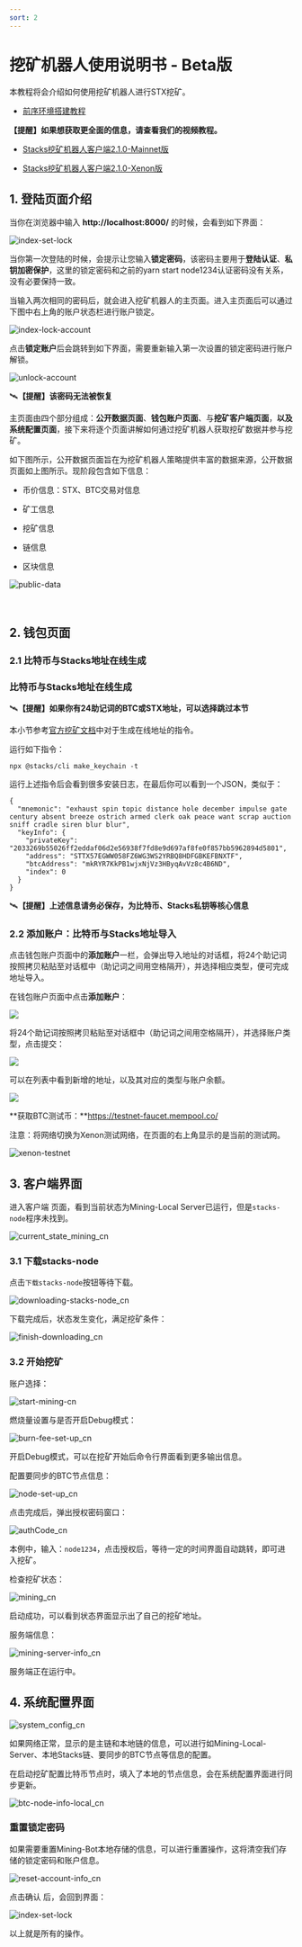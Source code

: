```yaml
---
sort: 2
---
```


# 挖矿机器人使用说明书 - Beta版

本教程将会介绍如何使用挖矿机器人进行STX挖矿。

- [前序环境搭建教程](../Build-Before-Using/Mining-Bot-Beta-Tutorial-CN.md)

**【提醒】如果想获取更全面的信息，请查看我们的视频教程。**
- [Stacks挖矿机器人客户端2.1.0-Mainnet版](https://www.bilibili.com/video/BV1zb4y1R7F9/)

- [Stacks挖矿机器人客户端2.1.0-Xenon版](https://www.bilibili.com/video/BV1hv411Y7pr/)


## 1. 登陆页面介绍

当你在浏览器中输入 **http://localhost:8000/** 的时候，会看到如下界面：

![index-set-lock](assets/CN/index/index-set-lock.png)


当你第一次登陆的时候，会提示让您输入**锁定密码**，该密码主要用于**登陆认证**、**私钥加密保护**，这里的锁定密码和之前的yarn start node1234认证密码没有关系，没有必要保持一致。

当输入两次相同的密码后，就会进入挖矿机器人的主页面。进入主页面后可以通过下图中右上角的账户状态栏进行账户锁定。

![index-lock-account](assets/CN/index/index-lock-account.png)



点击**锁定账户**后会跳转到如下界面，需要重新输入第一次设置的锁定密码进行账户解锁。

![unlock-account](assets/CN/index/unlock-account.png)

:artificial_satellite:**【提醒】该密码无法被恢复**

主页面由四个部分组成：**公开数据页面**、**钱包账户页面**、与**挖矿客户端页面**，**以及系统配置页面**，接下来将逐个页面讲解如何通过挖矿机器人获取挖矿数据并参与挖矿。

如下图所示，公开数据页面旨在为挖矿机器人策略提供丰富的数据来源，公开数据页面如上图所示。现阶段包含如下信息：
- 币价信息：STX、BTC交易对信息

- 矿工信息

- 挖矿信息

- 链信息

- 区块信息

![public-data](assets/CN/publicdata/public-data.png)

​    

## 2. 钱包页面

### 2.1 比特币与Stacks地址在线生成

### 比特币与Stacks地址在线生成

:artificial_satellite:**【提醒】如果你有24助记词的BTC或STX地址，可以选择跳过本节**

本小节参考[官方挖矿文档](https://docs.blockstack.org/mining)中对于生成在线地址的指令。

运行如下指令：

``` 
npx @stacks/cli make_keychain -t
```

运行上述指令后会看到很多安装日志，在最后你可以看到一个JSON，类似于：

```
{
  "mnemonic": "exhaust spin topic distance hole december impulse gate century absent breeze ostrich armed clerk oak peace want scrap auction sniff cradle siren blur blur",
  "keyInfo": {
    "privateKey": "2033269b55026ff2eddaf06d2e56938f7fd8e9d697af8fe0f857bb5962894d5801",
    "address": "STTX57EGWW058FZ6WG3WS2YRBQ8HDFGBKEFBNXTF",
    "btcAddress": "mkRYR7KkPB1wjxNjVz3HByqAvVz8c4B6ND",
    "index": 0
  }
}
```
:artificial_satellite:**【提醒】上述信息请务必保存，为比特币、Stacks私钥等核心信息**

### 2.2 添加账户：比特币与Stacks地址导入
点击钱包账户页面中的**添加账户**一栏，会弹出导入地址的对话框，将24个助记词按照拷贝粘贴至对话框中（助记词之间用空格隔开），并选择相应类型，便可完成地址导入。

在钱包账户页面中点击**添加账户**：

![](assets/CN/wallet/importAddress1.png)

将24个助记词按照拷贝粘贴至对话框中（助记词之间用空格隔开），并选择账户类型，点击提交：

![](assets/CN/wallet/importAddress2.png)

可以在列表中看到新增的地址，以及其对应的类型与账户余额。

![](assets/CN/wallet/importAddress3.png)



**获取BTC测试币：**https://testnet-faucet.mempool.co/

注意：将网络切换为Xenon测试网络，在页面的右上角显示的是当前的测试网。

![xenon-testnet](assets/CN/wallet/xenon-testnet.png)



## 3. 客户端界面

进入客户端 页面，看到当前状态为Mining-Local Server已运行，但是`stacks-node`程序未找到。

![current_state_mining_cn](assets/CN/client/current_state_mining_cn.png)

 

### 3.1 下载stacks-node

点击`下载stacks-node`按钮等待下载。

![downloading-stacks-node_cn](assets/CN/client/downloading-stacks-node_cn.png)



下载完成后，状态发生变化，满足挖矿条件：

![finish-downloading_cn](assets/CN/client/finish-downloading_cn.png)



### 3.2 开始挖矿

账户选择：

![start-mining-cn](assets/CN/client/start-mining_cn.png)



燃烧量设置与是否开启Debug模式：

![burn-fee-set-up_cn](assets/CN/client/burn-fee-set-up_cn.png)



开启Debug模式，可以在挖矿开始后命令行界面看到更多输出信息。



配置要同步的BTC节点信息：

![node-set-up_cn](assets/CN/client/node-set-up_cn.png)



点击完成后，弹出授权密码窗口：

![authCode_cn](assets/CN/client/authCode_cn.png)

本例中，输入：`node1234`，点击授权后，等待一定的时间界面自动跳转，即可进入挖矿。

检查挖矿状态：

![mining_cn](assets/CN/client/mining_cn.png)

启动成功，可以看到状态界面显示出了自己的挖矿地址。

服务端信息：

![mining-server-info_cn](assets/CN/client/mining-server-info_cn.png)



服务端正在运行中。



## 4. 系统配置界面

![system_config_cn](assets/CN/systemconfig/system_config_cn.png)



如果网络正常，显示的是主链和本地链的信息，可以进行如Mining-Local-Server、本地Stacks链、要同步的BTC节点等信息的配置。

在启动挖矿配置比特币节点时，填入了本地的节点信息，会在系统配置界面进行同步更新。



![btc-node-info-local_cn](assets/CN/client/btc-node-info-local_cn.png)



### 重置锁定密码

如果需要重置Mining-Bot本地存储的信息，可以进行重置操作，这将清空我们存储的锁定密码和账户信息。

![reset-account-info_cn](assets/CN/systemconfig/reset-account-info_cn.png)



点击确认 后，会回到界面：

![index-set-lock](assets/CN/index/index-set-lock.png)

以上就是所有的操作。

